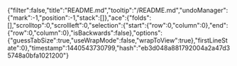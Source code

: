 {"filter":false,"title":"README.md","tooltip":"/README.md","undoManager":{"mark":-1,"position":-1,"stack":[]},"ace":{"folds":[],"scrolltop":0,"scrollleft":0,"selection":{"start":{"row":0,"column":0},"end":{"row":0,"column":0},"isBackwards":false},"options":{"guessTabSize":true,"useWrapMode":false,"wrapToView":true},"firstLineState":0},"timestamp":1440543730799,"hash":"eb3d048a881792004a2a47d35748a0bfa1021200"}